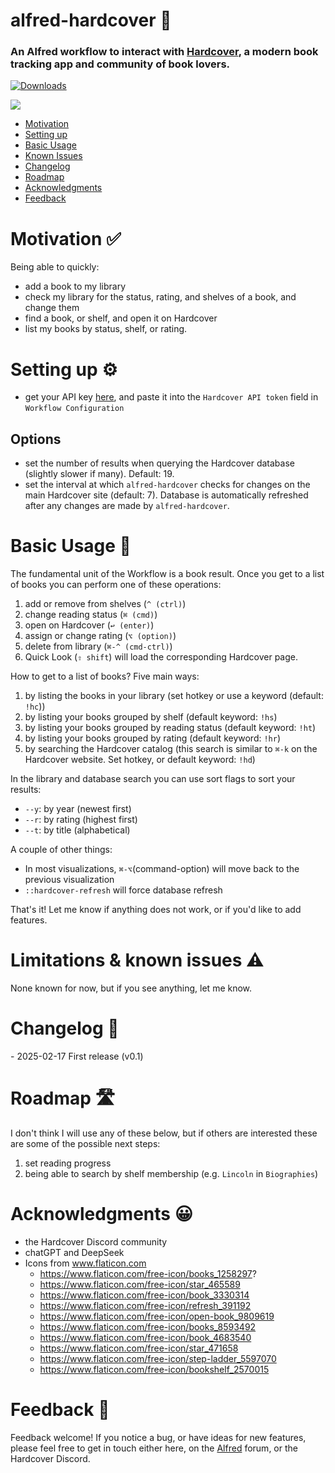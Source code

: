 # alfred-hardcover 📘
### An Alfred workflow to interact with [Hardcover](https://hardcover.app/), a modern book tracking app and community of book lovers.  


<a href="https://github.com/giovannicoppola/alfred-hardcover/releases/latest/">
<img alt="Downloads"
src="https://img.shields.io/github/downloads/giovannicoppola/alfred-hardcover/total?color=purple&label=Downloads"><br/>
</a>

![](images/alfred-hardcover.gif)


<!-- MarkdownTOC autolink="true" bracket="round" depth="3" autoanchor="true" -->

- [Motivation](#motivation)
- [Setting up](#setting-up)
- [Basic Usage](#usage)
- [Known Issues](#known-issues)
- [Changelog](#changelog)
- [Roadmap](#roadmap)
- [Acknowledgments](#acknowledgments)
- [Feedback](#feedback)

<!-- /MarkdownTOC -->


<h1 id="motivation">Motivation ✅</h1>

Being able to quickly:
- add a book to my library
- check my library for the status, rating, and shelves of a book, and change them
- find a book, or shelf, and open it on Hardcover
- list my books by status, shelf, or rating.

<h1 id="setting-up">Setting up ⚙️</h1>

- get your API key [here](https://hardcover.app/account/api), and paste it into the `Hardcover API token` field in `Workflow Configuration`

## Options
- set the number of results when querying the Hardcover database (slightly slower if many). Default: 19.
- set the interval at which `alfred-hardcover` checks for changes on the main Hardcover site (default: 7). Database is automatically refreshed after any changes are made by `alfred-hardcover`.

<h1 id="usage">Basic Usage 📖</h1>
The fundamental unit of the Workflow is a book result. Once you get to a list of books you can perform one of these operations:

1. add or remove from shelves (`^ (ctrl)`)
2. change reading status (`⌘ (cmd)`)
3. open on Hardcover (`↩️ (enter)`)
4. assign or change rating (`⌥ (option)`)
5. delete from library (`⌘-^ (cmd-ctrl)`)
6. Quick Look (`⇧ shift`) will load the corresponding Hardcover page.  

How to get to a list of books? Five main ways:
1. by listing the books in your library (set hotkey or use a keyword (default: `!hc`))
2. by listing your books grouped by shelf (default keyword: `!hs`)
3. by listing your books grouped by reading status (default keyword: `!ht`)
4. by listing your books grouped by rating (default keyword: `!hr`)
5. by searching the Hardcover catalog (this search is similar to `⌘-k` on the Hardcover website. Set hotkey, or default keyword: `!hd`) 

In the library and database search you can use sort flags to sort your results:
- `--y`: by year (newest first)
- `--r`: by rating (highest first)
- `--t`: by title (alphabetical)

A couple of other things:
- In most visualizations, `⌘-⌥`(command-option) will move back to the previous visualization
- `::hardcover-refresh` will force database refresh 

That's it! Let me know if anything does not work, or if you'd like to add features. 


<h1 id="known-issues">Limitations & known issues ⚠️</h1>
None known for now, but if you see anything, let me know. 

<h1 id="changelog">Changelog 🧰</h1>
- 2025-02-17 First release (v0.1)

<h1 id="roadmap">Roadmap 🛣️</h1>
I don't think I will use any of these below, but if others are interested these are some of the possible next steps:

1. set reading progress
2. being able to search by shelf membership (e.g. `Lincoln` in `Biographies`)

<h1 id="acknowledgments">Acknowledgments 😀</h1>

- the Hardcover Discord community
- chatGPT and DeepSeek 
- Icons from www.flaticon.com
    - https://www.flaticon.com/free-icon/books_1258297?
    - https://www.flaticon.com/free-icon/star_465589
    - https://www.flaticon.com/free-icon/book_3330314
    - https://www.flaticon.com/free-icon/refresh_391192
    - https://www.flaticon.com/free-icon/open-book_9809619
    - https://www.flaticon.com/free-icon/books_8593492
    - https://www.flaticon.com/free-icon/book_4683540
    - https://www.flaticon.com/free-icon/star_471658
    - https://www.flaticon.com/free-icon/step-ladder_5597070
    - https://www.flaticon.com/free-icon/bookshelf_2570015

<h1 id="feedback">Feedback 🧐</h1>

Feedback welcome! If you notice a bug, or have ideas for new features, please feel free to get in touch either here, on the [Alfred](https://www.alfredforum.com) forum, or the Hardcover Discord. 

